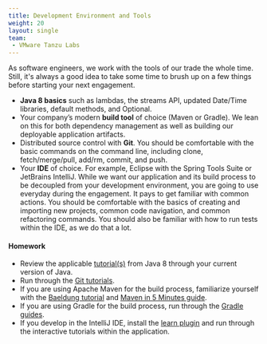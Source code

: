 ```yaml
---
title: Development Environment and Tools
weight: 20
layout: single
team:
 - VMware Tanzu Labs
---
```


As software engineers, we work with the tools of our trade the whole time. Still, it's always a good idea to take some time to brush up on a few things before starting your next engagement.

* **Java 8 basics** such as lambdas, the streams API, updated Date/Time libraries, default methods, and Optional.
* Your company’s modern **build tool** of choice (Maven or Gradle). We lean on this for both dependency management as well as building our deployable application artifacts.
* Distributed source control with **Git**. You should be comfortable with the basic commands on the command line, including clone, fetch/merge/pull, add/rm, commit, and push.
* Your **IDE** of choice. For example, Eclipse with the Spring Tools Suite or JetBrains IntelliJ. While we want our application and its build process to be decoupled from your development environment, you are going to use everyday during the engagement. It pays to get familiar with common actions. You should be comfortable with the basics of creating and importing new projects, common code navigation, and  common refactoring commands. You should also be familiar with how to run tests within the IDE, as we do that a lot.


#### Homework

- Review the applicable [tutorial(s)](https://howtodoinjava.com/) from Java 8 through your current version of Java.
- Run through the [Git tutorials](https://www.atlassian.com/git/tutorials).
- If you are using Apache Maven for the build process, familiarize yourself with the [Baeldung tutorial](https://www.baeldung.com/maven) and [Maven in 5 Minutes guide](https://maven.apache.org/guides/getting-started/maven-in-five-minutes.html).
- If you are using Gradle for the build process, run through the [Gradle guides](https://gradle.org/guides).
- If you develop in the IntelliJ IDE, install the [learn plugin](https://plugins.jetbrains.com/plugin/8554-ide-features-trainer) and run through the interactive tutorials within the application.

